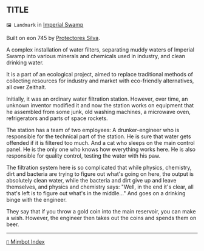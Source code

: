 ## TITLE

`🖼️ Landmark` in [Imperial Swamp](<https://zeithalt.github.io/r/imperial_swamp.html>)

Built on eon 745 by [Protectores Silva](<https://zeithalt.github.io/r/protectores_silva.html>).

A complex installation of water filters, separating muddy waters of Imperial Swamp into various minerals and chemicals used in industry, and clean drinking water.

It is a part of an ecological project, aimed to replace traditional methods of collecting resources for industry and market with eco-friendly alternatives, all over Zeithalt.

Initially, it was an ordinary water filtration station. However, over time, an unknown inventor modified it and now the station works on equipment that he assembled from some junk, old washing machines, a microwave oven, refrigerators and parts of space rockets.

The station has a team of two employees: A drunker-engineer who is responsible for the technical part of the station. He is sure that water gets offended if it is filtered too much. And a cat who sleeps on the main control panel. He is the only one who knows how everything works here. He is also responsible for quality control, testing the water with his paw.

The filtration system here is so complicated that while physics, chemistry, dirt and bacteria are trying to figure out what's going on here, the output is absolutely clean water, while the bacteria and dirt give up and leave themselves, and physics and chemistry says: "Well, in the end it's clear, all that's left is to figure out what's in the middle..." And goes on a drinking binge with the engineer.

They say that if you throw a gold coin into the main reservoir, you can make a wish. However, the engineer then takes out the coins and spends them on beer.

-----
[`📑` Mimbot Index](<https://zeithalt.github.io/r/#1390>)
<!---
keywords:  
aliases: 
-->